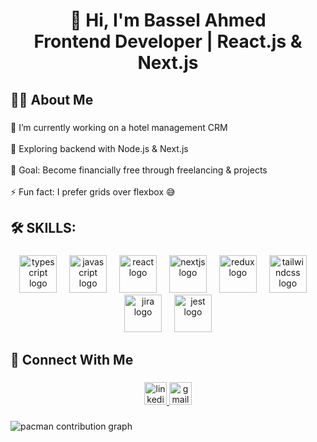 <h1 align="center">👋 Hi, I'm Bassel Ahmed<br>Frontend Developer | React.js & Next.js</h1>

###

<h2 align="left">👨‍💻 About Me</h2>

###

<p align="left">🔭 I’m currently working on a hotel management CRM<br><br>🌱 Exploring backend with Node.js & Next.js<br><br>🎯 Goal: Become financially free through freelancing & projects<br><br>⚡ Fun fact: I prefer grids over flexbox 😅</p>

###

<h2 align="left">🛠 SKILLS:</h2>

###

<div align="center">
  <img src="https://skillicons.dev/icons?i=ts" height="60" alt="typescript logo"  />
  <img width="12" />
  <img src="https://cdn.jsdelivr.net/gh/devicons/devicon/icons/javascript/javascript-original.svg" height="60" alt="javascript logo"  />
  <img width="12" />
  <img src="https://cdn.jsdelivr.net/gh/devicons/devicon/icons/react/react-original.svg" height="60" alt="react logo"  />
  <img width="12" />
  <img src="https://skillicons.dev/icons?i=nextjs" height="60" alt="nextjs logo"  />
  <img width="12" />
  <img src="https://cdn.jsdelivr.net/gh/devicons/devicon/icons/redux/redux-original.svg" height="60" alt="redux logo"  />
  <img width="12" />
  <img src="https://skillicons.dev/icons?i=tailwind" height="60" alt="tailwindcss logo"  />
  <img width="12" />
  <img src="https://cdn.jsdelivr.net/gh/devicons/devicon/icons/jira/jira-original.svg" height="60" alt="jira logo"  />
  <img width="12" />
  <img src="https://cdn.jsdelivr.net/gh/devicons/devicon/icons/jest/jest-plain.svg" height="60" alt="jest logo"  />
</div>

###

<h2 align="left">🤝 Connect With Me</h2>

###

<div align="center">
  <a href="https://www.linkedin.com/in/bassel-ahmed-942105264" target="_blank">
    <img src="https://img.shields.io/static/v1?message=LinkedIn&logo=linkedin&label=&color=0077B5&logoColor=white&labelColor=&style=plastic" height="36" alt="linkedin logo"  />
  </a>
  <a href="basselahmed007@gmail.com" target="_blank">
    <img src="https://img.shields.io/static/v1?message=Gmail&logo=gmail&label=&color=D14836&logoColor=white&labelColor=&style=plastic" height="36" alt="gmail logo"  />
  </a>
</div>

###

<picture>
  <source media="(prefers-color-scheme: dark)" srcset="https://raw.githubusercontent.com/bassel-ahmed-007/bassel-ahmed-007/output/pacman-contribution-graph-dark.svg">
  <source media="(prefers-color-scheme: light)" srcset="https://raw.githubusercontent.com/bassel-ahmed-007/bassel-ahmed-007/output/pacman-contribution-graph.svg">
  <img alt="pacman contribution graph" src="https://raw.githubusercontent.com/bassel-ahmed-007/bassel-ahmed-007/output/pacman-contribution-graph.svg">
</picture>

###
